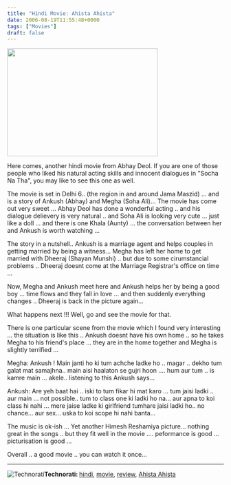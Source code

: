 ```yaml
---
title: "Hindi Movie: Ahista Ahista"
date: 2006-08-19T11:55:48+0000
tags: ["Movies"]
draft: false
---
```


<img src="http://www.sawf.org/newsphotos/bollywood/abhay_deol_soha_ali_khan.jpg" height="250" width="350" />

Here comes, another hindi movie from Abhay Deol. If you are one of those people who liked his natural acting skills and innocent dialogues in "Socha Na Tha", you may like to see this one as well.

The movie is set in Delhi 6.. (the region in and around Jama Maszid) ... and is a story of Ankush (Abhay) and Megha (Soha Ali)...
The movie has come out very sweet ... Abhay Deol has done a wonderful acting .. and his dialogue delievery is very natural .. and Soha Ali is looking very cute ... just like a doll ... and there is one Khala (Aunty) ... the conversation between her and Ankush is worth watching  ...

The story in a nutshell.. Ankush is a marriage agent and helps couples in getting married by being a witness... Megha has left her home to get married with Dheeraj (Shayan Munshi) .. but due to some cirumstancial problems .. Dheeraj doesnt come at the  Marriage Registrar's office on time ...

Now, Megha and Ankush meet here and Ankush helps her by being a good boy ... time flows and they fall in love ... and then suddenly everything changes .. Dheeraj is back in the picture again...

What happens next !!! Well, go and see the movie for that.

There is one particular scene from the movie which I found very interesting ... the situation is like this .. Ankush doesnt have his own home .. so he takes Megha to his friend's place ... they are in the home together and  Megha is slightly terrified ...

Megha: Ankush ! Main janti ho ki tum achche ladke ho .. magar .. dekho tum galat mat samajhna.. main aisi haalaton se gujri hoon .... hum aur tum .. is kamre main ... akele..
listening to this Ankush says...

Ankush: Are yeh baat hai .. iski to tum fikar hi mat karo ... tum jaisi ladki .. aur main ... not possible.. tum to class one ki ladki ho na... aur apna to koi class hi nahi ... mere jaise ladke ki girlfriend tumhare jaisi ladki ho.. no chance... aur sex... uska to koi scope hi nahi banta...

The music is ok-ish ... Yet another Himesh Reshamiya picture... nothing great in the songs .. but they fit well in the movie .... peformance is good ... picturisation is good ...

Overall .. a good movie .. you can watch it once...

<hr /><img src="http://rakeshkumar.wordpress.com/wp-content/uploads/2006/08/technorati.gif" alt="Technorati" /><strong>Technorati: </strong><a href="http://www.technorati.com/tag/hindi" rel="tag">hindi</a>, <a href="http://www.technorati.com/tag/movie" rel="tag">movie</a>, <a href="http://www.technorati.com/tag/review" rel="tag">review</a>, <a href="http://www.technorati.com/tag/Ahista+Ahista" rel="tag">Ahista Ahista</a>